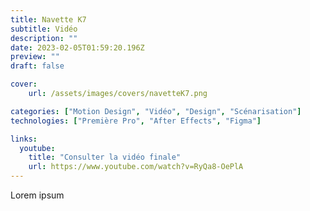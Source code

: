 ```yaml
---
title: Navette K7
subtitle: Vidéo
description: ""
date: 2023-02-05T01:59:20.196Z
preview: ""
draft: false

cover:
    url: /assets/images/covers/navetteK7.png

categories: ["Motion Design", "Vidéo", "Design", "Scénarisation"]
technologies: ["Première Pro", "After Effects", "Figma"]

links:
  youtube:
    title: "Consulter la vidéo finale"
    url: https://www.youtube.com/watch?v=RyQa8-OePlA
---
```


Lorem ipsum